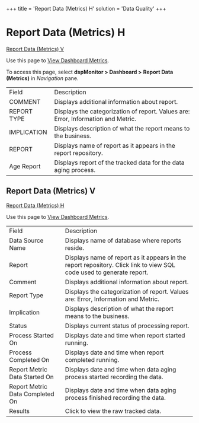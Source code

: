 +++
title = 'Report Data (Metrics) H'
solution = 'Data Quality'
+++

# Report Data (Metrics) H

[Report Data (Metrics) V](#Report_Data_Metrics_V)

<div class="use">

Use this page to [View Dashboard
Metrics](../Use_Cases/View_Dashboard_Metrics).

</div>

To access this page, select <span style="font-weight: bold;">dspMonitor
\> </span>**Dashboard \>** **Report Data (Metrics)**
in *Navigation* pane.

|             |                                                                                   |
| ----------- | --------------------------------------------------------------------------------- |
| Field       | Description                                                                       |
| COMMENT     | Displays additional information about report.                                     |
| REPORT TYPE | Displays the categorization of report. Values are: Error, Information and Metric. |
| IMPLICATION | Displays description of what the report means to the business.                    |
| REPORT      | Displays name of report as it appears in the report repository.                   |
| Age Report  | Displays report of the tracked data for the data aging process.                   |

## <span id="Report_Data_Metrics_V"></span>Report Data (Metrics) V

[Report Data (Metrics) H](Report_Data_Metrics_H)

<div class="use">

Use this page to [View Dashboard
Metrics](../Use_Cases/View_Dashboard_Metrics).

</div>

|                                 |                                                                                                                      |
| ------------------------------- | -------------------------------------------------------------------------------------------------------------------- |
| Field                           | Description                                                                                                          |
| Data Source Name                | Displays name of database where reports reside.                                                                      |
| Report                          | Displays name of report as it appears in the report repository. Click link to view SQL code used to generate report. |
| Comment                         | Displays additional information about report.                                                                        |
| Report Type                     | Displays the categorization of report. Values are: Error, Information and Metric.                                    |
| Implication                     | Displays description of what the report means to the business.                                                       |
| Status                          | Displays current status of processing report.                                                                        |
| Process Started On              | Displays date and time when report started running.                                                                  |
| Process Completed On            | Displays date and time when report completed running.                                                                |
| Report Metric Data Started On   | Displays date and time when data aging process started recording the data.                                           |
| Report Metric Data Completed On | Displays date and time when data aging process finished recording the data.                                          |
| Results                         | Click to view the raw tracked data.                                                                                  |
